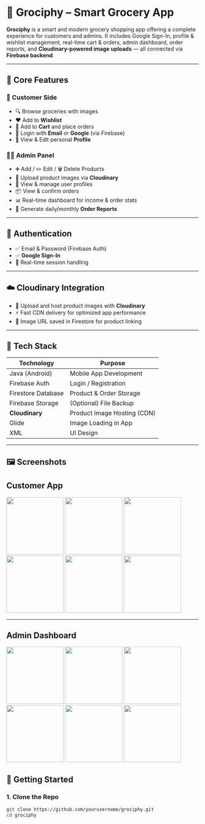# 🛒 Grociphy – Smart Grocery App

**Grociphy** is a smart and modern grocery shopping app offering a complete experience for customers and admins. It includes Google Sign-In, profile & wishlist management, real-time cart & orders, admin dashboard, order reports, and **Cloudinary-powered image uploads** — all connected via **Firebase backend**.

---

## 📱 Core Features

### 👥 Customer Side
- 🔍 Browse groceries with images
- ❤️ Add to **Wishlist**
- 🛒 Add to **Cart** and place orders
- 🔐 Login with **Email** or **Google** (via Firebase)
- 👤 View & Edit personal **Profile**

### 🧑‍💼 Admin Panel
- ➕ Add / ✏️ Edit / 🗑️ Delete Products
- 📁 Upload product images via **Cloudinary**
- 👥 View & manage user profiles
- 📦 View & confirm orders
- 📊 Real-time dashboard for income & order stats
- 📑 Generate daily/monthly **Order Reports**

---

## 🔐 Authentication

- ✅ Email & Password (Firebase Auth)
- ✅ **Google Sign-In**
- 🔄 Real-time session handling

---

## ☁️ Cloudinary Integration

- 🌄 Upload and host product images with **Cloudinary**
- ⚡ Fast CDN delivery for optimized app performance
- 📸 Image URL saved in Firestore for product linking

---

## 🧱 Tech Stack

| Technology         | Purpose                         |
|--------------------|---------------------------------|
| Java (Android)     | Mobile App Development          |
| Firebase Auth      | Login / Registration            |
| Firestore Database | Product & Order Storage         |
| Firebase Storage   | (Optional) File Backup          |
| **Cloudinary**     | Product Image Hosting (CDN)     |
| Glide              | Image Loading in App            |
| XML                | UI Design                       |

---

## 🖼️ Screenshots

## Customer App

<p float="left">
  <img src="https://github.com/user-attachments/assets/d1406ecc-aaa3-4f37-a342-0a5006009d80" width="150"/>
   <img src="https://github.com/user-attachments/assets/0a660fef-8c9e-46d3-b99a-16c77a60edf1" width="150"/>
   <img src="https://github.com/user-attachments/assets/227be42a-9c95-4f70-aed6-62b84bdaadc5" width="150"/>
  <img src="https://github.com/user-attachments/assets/87879585-084f-43ac-8ba7-8a3c59d53311" width="150"/>
  <img src="https://github.com/user-attachments/assets/a34152db-2e31-4460-a5b5-1758a6b94869" width="150"/>
   <img src="https://github.com/user-attachments/assets/b3afd4ee-280b-4fff-8178-6f432416ac16" width="150"/>
 
</p>

---

## Admin Dashboard

<p float="left">
  <img src="https://github.com/user-attachments/assets/4f0465b8-4069-40e2-8741-c23e46451045" width="150"/>
  <img src="https://github.com/user-attachments/assets/cb1b97f5-8c04-4640-a2eb-e783b240880f" width="150"/>
  <img src="https://github.com/user-attachments/assets/f873bdc0-89bc-43a4-9372-65cb6a90fed1" width="150"/>
  <img src="https://github.com/user-attachments/assets/1bedc29b-a978-47e9-88d4-bad8471c7ca3" width="150"/>
  <img src="https://github.com/user-attachments/assets/7b0fd12e-3b3d-4cf9-9ff6-351c6a3ba0e5" width="150"/>
  <img src="https://github.com/user-attachments/assets/8dfb18cc-03a1-4f67-816b-16636cb4575c" width="150"/>
</p>



## 🚀 Getting Started

### 1. Clone the Repo


```bash
git clone https://github.com/yourusername/grociphy.git
cd grociphy
